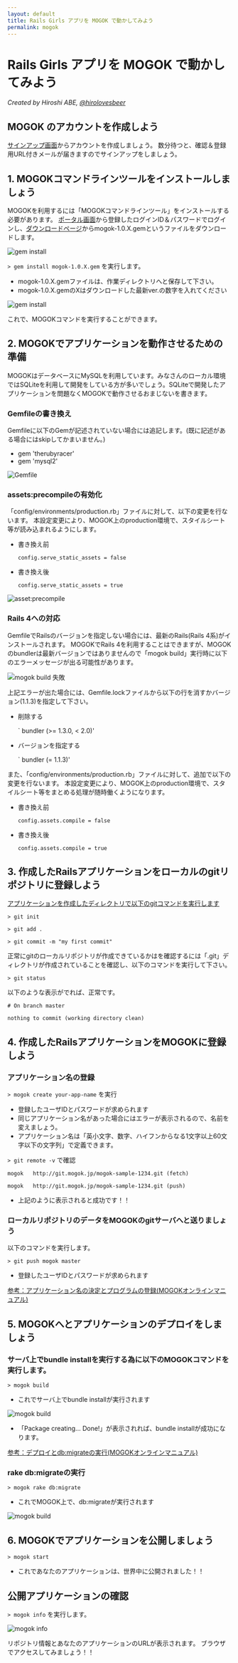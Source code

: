 ```yaml
---
layout: default
title: Rails Girls アプリを MOGOK で動かしてみよう
permalink: mogok
---
```


# Rails Girls アプリを MOGOK で動かしてみよう

*Created by Hiroshi ABE, [@hirolovesbeer](https://twitter.com/hirolovesbeer)*

## MOGOK のアカウントを作成しよう
[サインアップ画面](https://auth.mogok.jp/signup)からアカウントを作成しましょう。
数分待つと、確認＆登録用URL付きメールが届きますのでサインアップをしましょう。


## 1. MOGOKコマンドラインツールをインストールしましょう
MOGOKを利用するには「MOGOKコマンドラインツール」をインストールする必要があります。
[ポータル画面](https://portal.mogok.jp/)から登録したログインID＆パスワードでログインし、[ダウンロードページ](https://portal.mogok.jp/download)からmogok-1.0.X.gemというファイルをダウンロードします。

![gem install](http://dl.dropbox.com/u/908641/starting-mogok/kanazawa_rb_06.016.png)


`> gem install mogok-1.0.X.gem` を実行します。

- mogok-1.0.X.gemファイルは、作業ディレクトリへと保存して下さい。
- mogok-1.0.X.gemのXはダウンロードした最新ver.の数字を入れてください

![gem install](http://dl.dropbox.com/u/908641/starting-mogok/kanazawa_rb_06.017.png)

これで、MOGOKコマンドを実行することができます。



## 2. MOGOKでアプリケーションを動作させるための準備
MOGOKはデータベースにMySQLを利用しています。みなさんのローカル環境ではSQLiteを利用して開発をしている方が多いでしょう。SQLiteで開発したアプリケーションを問題なくMOGOKで動作させるおまじないを書きます。

### Gemfileの書き換え
Gemfileに以下のGemが記述されていない場合には追記します。(既に記述がある場合にはskipしてかまいません。)

 - gem 'therubyracer'
 - gem 'mysql2'

![Gemfile](http://dl.dropbox.com/u/908641/starting-mogok/kanazawa_rb_06.013.png)

### assets:precompileの有効化
「config/environments/production.rb」ファイルに対して、以下の変更を行ないます。 本設定変更により、MOGOK上のproduction環境で、スタイルシート等が読み込まれるようにします。

- 書き換え前

  `config.serve_static_assets = false`

- 書き換え後

  `config.serve_static_assets = true`

![asset:precompile](http://dl.dropbox.com/u/908641/starting-mogok/kanazawa_rb_06.014.png)

### Rails 4への対応
GemfileでRailsのバージョンを指定しない場合には、最新のRails(Rails 4系)がインストールされます。
MOGOKでRails 4を利用することはできますが、MOGOKのbundlerは最新バージョンではありませんので「mogok build」実行時に以下のエラーメッセージが出る可能性があります。

![mogok build 失敗](https://dl.dropboxusercontent.com/u/908641/starting-mogok/rails4-bundle-problem.png)

上記エラーが出た場合には、Gemfile.lockファイルから以下の行を消すかバージョン(1.1.3)を指定して下さい。

- 削除する

  `      bundler (>= 1.3.0, < 2.0)'

- バージョンを指定する

  `      bundler (= 1.1.3)'

また、「config/environments/production.rb」ファイルに対して、追加で以下の変更を行ないます。 本設定変更により、MOGOK上のproduction環境で、スタイルシート等をまとめる処理が随時働くようになります。

- 書き換え前

  `config.assets.compile = false`

- 書き換え後

  `config.assets.compile = true`

## 3. 作成したRailsアプリケーションをローカルのgitリポジトリに登録しよう
[アプリケーションを作成したディレクトリで以下のgitコマンドを実行します](https://portal.mogok.jp/documents/rails_deployment_guide/create_git_repository/)

`> git init`

`> git add .`

`> git commit -m "my first commit"`

正常にgitのローカルリポジトリが作成できているかはを確認するには「.git」ディレクトリが作成されていることを確認し、以下のコマンドを実行して下さい。

`> git status`

以下のような表示がでれば、正常です。

`# On branch master`

`nothing to commit (working directory clean)`


## 4. 作成したRailsアプリケーションをMOGOKに登録しよう
### アプリケーション名の登録
`> mogok create your-app-name` を実行

- 登録したユーザIDとパスワードが求められます
- 同じアプリケーション名があった場合にはエラーが表示されるので、名前を変えましょう。
- アプリケーション名は「英小文字、数字、ハイフンからなる1文字以上60文字以下の文字列」で定義できます。

`> git remote -v` で確認

`mogok   http://git.mogok.jp/mogok-sample-1234.git (fetch)` 

`mogok   http://git.mogok.jp/mogok-sample-1234.git (push)`

- 上記のように表示されると成功です！！


### ローカルリポジトリのデータをMOGOKのgitサーバへと送りましょう
以下のコマンドを実行します。

`> git push mogok master`

- 登録したユーザIDとパスワードが求められます

[参考：アプリケーション名の決定とプログラムの登録(MOGOKオンラインマニュアル)](https://portal.mogok.jp/documents/rails_deployment_guide/create_mogok_app/)

## 5. MOGOKへとアプリケーションのデプロイをしましょう
### サーバ上でbundle installを実行する為に以下のMOGOKコマンドを実行します。
`> mogok build`
 
- これでサーバ上でbundle installが実行されます

![mogok build](http://dl.dropbox.com/u/908641/starting-mogok/fig_deployment_1.png)

- 「Package creating... Done!」が表示されれば、bundle installが成功になります。

[参考：デプロイとdb:migrateの実行(MOGOKオンラインマニュアル)](https://portal.mogok.jp/documents/rails_deployment_guide/deployment/)


### rake db:migrateの実行
`> mogok rake db:migrate`

- これでMOGOK上で、db:migrateが実行されます

![mogok build](http://dl.dropbox.com/u/908641/starting-mogok/fig_deployment_2.png)


## 6. MOGOKでアプリケーションを公開しましょう
`> mogok start`

- これであなたのアプリケーションは、世界中に公開されました！！


## 公開アプリケーションの確認
`> mogok info` を実行します。

![mogok info](https://dl.dropbox.com/u/10442024/mogolog/20121220/20121220-9.png)

リポジトリ情報とあなたのアプリケーションのURLが表示されます。
ブラウザでアクセスしてみましょう！！
